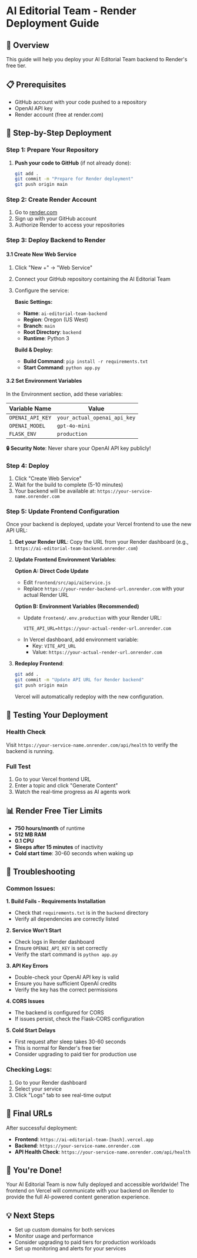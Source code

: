 # AI Editorial Team - Render Deployment Guide

## 🎯 Overview
This guide will help you deploy your AI Editorial Team backend to Render's free tier.

## 📋 Prerequisites
- GitHub account with your code pushed to a repository
- OpenAI API key
- Render account (free at render.com)

## 🚀 Step-by-Step Deployment

### Step 1: Prepare Your Repository
1. **Push your code to GitHub** (if not already done):
   ```bash
   git add .
   git commit -m "Prepare for Render deployment"
   git push origin main
   ```

### Step 2: Create Render Account
1. Go to [render.com](https://render.com)
2. Sign up with your GitHub account
3. Authorize Render to access your repositories

### Step 3: Deploy Backend to Render

#### 3.1 Create New Web Service
1. Click "New +" → "Web Service"
2. Connect your GitHub repository containing the AI Editorial Team
3. Configure the service:

   **Basic Settings:**
   - **Name**: `ai-editorial-team-backend`
   - **Region**: Oregon (US West)
   - **Branch**: `main`
   - **Root Directory**: `backend`
   - **Runtime**: Python 3

   **Build & Deploy:**
   - **Build Command**: `pip install -r requirements.txt`
   - **Start Command**: `python app.py`

#### 3.2 Set Environment Variables
In the Environment section, add these variables:

| Variable Name | Value |
|---------------|-------|
| `OPENAI_API_KEY` | `your_actual_openai_api_key` |
| `OPENAI_MODEL` | `gpt-4o-mini` |
| `FLASK_ENV` | `production` |

**🔒 Security Note**: Never share your OpenAI API key publicly!

### Step 4: Deploy
1. Click "Create Web Service"
2. Wait for the build to complete (5-10 minutes)
3. Your backend will be available at: `https://your-service-name.onrender.com`

### Step 5: Update Frontend Configuration
Once your backend is deployed, update your Vercel frontend to use the new API URL:

1. **Get your Render URL**: Copy the URL from your Render dashboard (e.g., `https://ai-editorial-team-backend.onrender.com`)

2. **Update Frontend Environment Variables**: 
   
   **Option A: Direct Code Update**
   - Edit `frontend/src/api/aiService.js`
   - Replace `https://your-render-backend-url.onrender.com` with your actual Render URL
   
   **Option B: Environment Variables (Recommended)**
   - Update `frontend/.env.production` with your Render URL:
     ```
     VITE_API_URL=https://your-actual-render-url.onrender.com
     ```
   - In Vercel dashboard, add environment variable:
     - Key: `VITE_API_URL`
     - Value: `https://your-actual-render-url.onrender.com`

3. **Redeploy Frontend**: 
   ```bash
   git add .
   git commit -m "Update API URL for Render backend"
   git push origin main
   ```
   Vercel will automatically redeploy with the new configuration.

## 🧪 Testing Your Deployment

### Health Check
Visit `https://your-service-name.onrender.com/api/health` to verify the backend is running.

### Full Test
1. Go to your Vercel frontend URL
2. Enter a topic and click "Generate Content"
3. Watch the real-time progress as AI agents work

## 📊 Render Free Tier Limits
- **750 hours/month** of runtime
- **512 MB RAM**
- **0.1 CPU**
- **Sleeps after 15 minutes** of inactivity
- **Cold start time**: 30-60 seconds when waking up

## 🔧 Troubleshooting

### Common Issues:

**1. Build Fails - Requirements Installation**
- Check that `requirements.txt` is in the `backend` directory
- Verify all dependencies are correctly listed

**2. Service Won't Start**
- Check logs in Render dashboard
- Ensure `OPENAI_API_KEY` is set correctly
- Verify the start command is `python app.py`

**3. API Key Errors**
- Double-check your OpenAI API key is valid
- Ensure you have sufficient OpenAI credits
- Verify the key has the correct permissions

**4. CORS Issues**
- The backend is configured for CORS
- If issues persist, check the Flask-CORS configuration

**5. Cold Start Delays**
- First request after sleep takes 30-60 seconds
- This is normal for Render's free tier
- Consider upgrading to paid tier for production use

### Checking Logs:
1. Go to your Render dashboard
2. Select your service
3. Click "Logs" tab to see real-time output

## 🔗 Final URLs

After successful deployment:
- **Frontend**: `https://ai-editorial-team-[hash].vercel.app`
- **Backend**: `https://your-service-name.onrender.com`
- **API Health Check**: `https://your-service-name.onrender.com/api/health`

## 🎉 You're Done!

Your AI Editorial Team is now fully deployed and accessible worldwide! The frontend on Vercel will communicate with your backend on Render to provide the full AI-powered content generation experience.

## 💡 Next Steps
- Set up custom domains for both services
- Monitor usage and performance
- Consider upgrading to paid tiers for production workloads
- Set up monitoring and alerts for your services